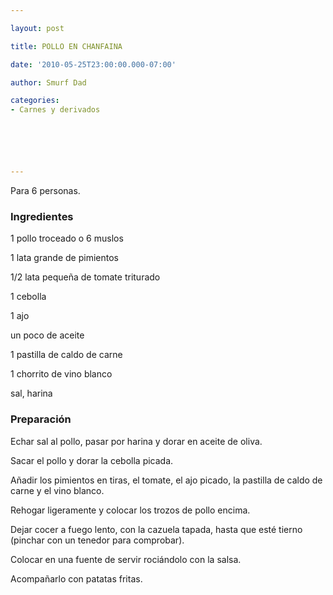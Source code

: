 ```yaml
---

layout: post

title: POLLO EN CHANFAINA

date: '2010-05-25T23:00:00.000-07:00'

author: Smurf Dad

categories:
- Carnes y derivados






---
```


Para 6 personas.

<h3>Ingredientes</h3>

1 pollo troceado o 6 muslos

1 lata grande de pimientos

1/2 lata pequeña de tomate triturado

1 cebolla

1 ajo

un poco de aceite

1 pastilla de caldo de carne

1 chorrito de vino blanco

sal, harina

<h3>Preparación</h3>

Echar sal al pollo, pasar por harina y dorar en aceite de oliva.

Sacar el pollo y dorar la cebolla picada.

Añadir los pimientos en tiras, el tomate, el ajo picado, la pastilla de caldo de carne y el vino blanco.

Rehogar ligeramente y colocar los trozos de pollo encima.

Dejar cocer a fuego lento, con la cazuela tapada, hasta que esté tierno (pinchar con un tenedor para comprobar).

Colocar en una fuente de servir rociándolo con la salsa.

Acompañarlo con patatas fritas.

